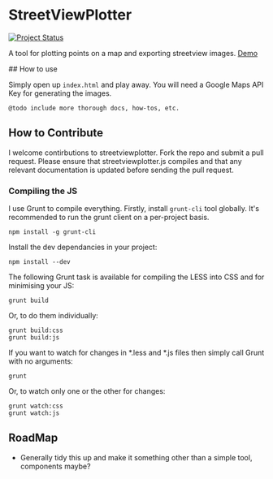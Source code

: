 # StreetViewPlotter

[![Project Status](http://stillmaintained.com/hellopablo/streetviewplotter.png)](https://stillmaintained.com/hellopablo/streetviewplotter)

A tool for plotting points on a map and exporting streetview images. [Demo](http://hellopablo.github.io/streetviewplotter)

## How to use

Simply open up `index.html` and play away. You will need a Google Maps API Key for generating the images.

    @todo include more thorough docs, how-tos, etc.

## How to Contribute

I welcome contirbutions to streetviewplotter. Fork the repo and submit a pull request. Please ensure that streetviewplotter.js compiles and that any relevant documentation is updated before sending the pull request.

### Compiling the JS

I use Grunt to compile everything. Firstly, install `grunt-cli` tool globally. It's recommended to run the grunt client on a per-project basis.

    npm install -g grunt-cli

Install the dev dependancies in your project:

    npm install --dev
    
The following Grunt task is available for compiling the LESS into CSS and for minimising your JS:

    grunt build
    
Or, to do them individually:

	grunt build:css
	grunt build:js
	
If you want to watch for changes in \*.less and \*.js files then simply call Grunt with no arguments:

    grunt

Or, to watch only one or the other for changes:

	grunt watch:css
	grunt watch:js
	
## RoadMap

- Generally tidy this up and make it something other than a simple tool, components maybe?